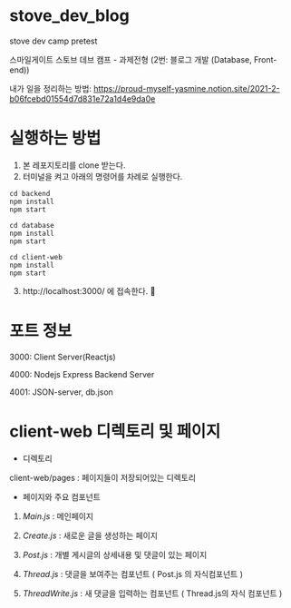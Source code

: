 # stove_dev_blog
stove dev camp pretest

스마일게이트 스토브 데브 캠프 - 과제전형 (2번: 블로그 개발 (Database, Front-end))


내가 일을 정리하는 방법: https://proud-myself-yasmine.notion.site/2021-2-b06fcebd01554d7d831e72a1d4e9da0e

# 실행하는 방법
1. 본 레포지토리를 clone 받는다.
2. 터미널을 켜고 아래의 명령어를 차례로 실행한다.
```
cd backend
npm install
npm start

cd database
npm install
npm start

cd client-web 
npm install
npm start

```
3. http://localhost:3000/ 에 접속한다. 🥳

# 포트 정보
3000: Client Server(Reactjs)

4000: Nodejs Express Backend Server

4001: JSON-server, db.json


# client-web 디렉토리 및 페이지

- 디렉토리

client-web/pages : 페이지들이 저장되어있는 디렉토리

- 페이지와 주요 컴포넌트

1. *Main.js* : 메인페이지

2. *Create.js* : 새로운 글을 생성하는 페이지

3. *Post.js* : 개별 게시글의 상세내용 및 댓글이 있는 페이지

4. *Thread.js* : 댓글을 보여주는 컴포넌트 ( Post.js 의 자식컴포넌트 )

5. *ThreadWrite.js* : 새 댓글을 입력하는 컴포넌트 ( Thread.js의 자식 컴포넌트 )


